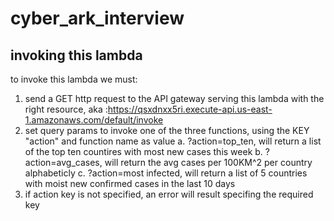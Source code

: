 # cyber_ark_interview


## invoking this lambda

to invoke this lambda we must:

1. send a GET http request to the API gateway serving this lambda with the right resource, aka :https://qsxdnxx5ri.execute-api.us-east-1.amazonaws.com/default/invoke
2. set query params to invoke one of the three functions, using the KEY "action" and function name as value
    a. ?action=top_ten, will return a list of the top ten countires with most new cases this week
    b. ?action=avg_cases, will return the avg cases per 100KM^2 per country alphabeticly
    c. ?action=most infected, will return a list of 5 countries with moist new confirmed cases in the last 10 days
3.  if action key is not specified, an error will result specifing the required key


